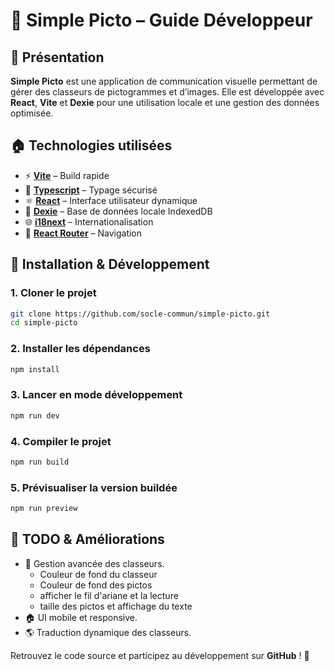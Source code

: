 # 🧐 Simple Picto – Guide Développeur

## 🚀 Présentation

**Simple Picto** est une application de communication visuelle permettant de gérer des classeurs de pictogrammes et d’images. Elle est développée avec **React**, **Vite** et **Dexie** pour une utilisation locale et une gestion des données optimisée.

## 🏠 Technologies utilisées

- ⚡ **[Vite](https://vite.dev/)** – Build rapide
- 🔵 **[Typescript](https://www.typescriptlang.org/)** – Typage sécurisé
- ⚛️ **[React](https://react.dev/)** – Interface utilisateur dynamique
- 💾 **[Dexie](https://dexie.org/)** – Base de données locale IndexedDB
- 🌐 **[i18next](https://www.i18next.com/)** – Internationalisation
- 🚯 **[React Router](https://reactrouter.com/)** – Navigation

## 🛂 Installation & Développement

### 1. Cloner le projet

```sh
git clone https://github.com/socle-commun/simple-picto.git
cd simple-picto
```

### 2. Installer les dépendances

```sh
npm install
```

### 3. Lancer en mode développement

```sh
npm run dev
```

### 4. Compiler le projet

```sh
npm run build
```

### 5. Prévisualiser la version buildée

```sh
npm run preview
```

## 🔧 TODO & Améliorations

- 📂 Gestion avancée des classeurs.
  - Couleur de fond du classeur
  - Couleur de fond des pictos
  - afficher le fil d'ariane et la lecture
  - taille des pictos et affichage du texte
- 🏠 UI mobile et responsive.
- 🌎 Traduction dynamique des classeurs.

Retrouvez le code source et participez au développement sur **GitHub** ! 🚀
